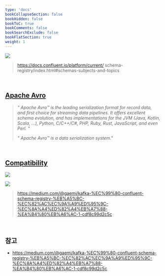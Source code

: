 ```yaml
---
type: 'docs'
bookCollapseSection: false
bookHidden: false
bookToC: true
bookComments: false
bookSearchExclude: false
bookFlatSection: true
weight: 1
---
```



![](/images/[KAFKA]%20Schema%20Registry_42.png)

> https://docs.confluent.io/platform/current/ schema-registry/index.html#schemas-subjects-and-topics

<br>

## [Apache Avro](https://avro.apache.org/docs/)

> *" Apache Avro™ is the leading serialization format for record data, and first choice for streaming data pipelines. It offers excellent schema evolution, and has implementations for the JVM (Java, Kotlin, Scala, …), Python, C/C++/C#, PHP, Ruby, Rust, JavaScript, and even Perl. "*
>
> *" Apache Avro™ is a data serialization system."*

<br>

## [Compatibility](https://docs.confluent.io/platform/current/schema-registry/avro.html#compatibility-types)

![](/images/[KAFKA]%20Schema%20Registry_29.png)

![](/images/[KAFKA]%20Schema%20Registry_45.png)

> https://medium.com/@gaemi/kafka-%EC%99%80-confluent-schema-registry-%EB%A5%BC-%EC%82%AC%EC%9A%A9%ED%95%9C-%EC%8A%A4%ED%82%A4%EB%A7%88-%EA%B4%80%EB%A6%AC-1-cdf8c99d2c5c 



<br>

## 참고

- https://medium.com/@gaemi/kafka-%EC%99%80-confluent-schema-registry-%EB%A5%BC-%EC%82%AC%EC%9A%A9%ED%95%9C-%EC%8A%A4%ED%82%A4%EB%A7%88-%EA%B4%80%EB%A6%AC-1-cdf8c99d2c5c
